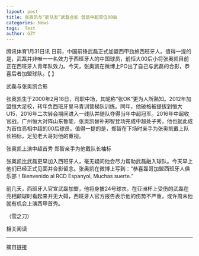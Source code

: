 ```yaml
---
layout: post
title: 张奥凯与“新队友”武磊合影 曾是中超首位00后
categories: News
tags:  Test
author: GZY
---
```


腾讯体育1月31日讯 日前，中国前锋武磊正式加盟西甲劲旅西班牙人。值得一提的是，武磊并非唯一一名效力于西班牙人的中国球员，前恒大00后小将张奥凯目前正在西班牙人青年队效力。今天，张奥凯在微博上PO出了自己与武磊的合影，恭喜后者加盟球队。【 】

武磊与张奥凯合影

张奥凯生于2000年2月18日，司职中场，其昵称“张OK”更为人所熟知。2012年加盟恒大足校，转年负西班牙皇马青训营梯队训练。同年，他破格被提拔到恒大U15，2016年二次转会期间进入一线队并随队夺得当年中超冠军。2016年中超收官战，广州恒大对阵山东鲁能，张奥凯替补郑智登场完成中超处子秀，他也就此成为首位亮相中超的00后球员。值得一提的是，郑智在下场时亲手为张奥凯戴上队长袖标，足见老大哥对他的重视。

张奥凯上演中超首秀 郑智亲手为他戴队长袖标

张奥凯比武磊更早加入西班牙人，毫无疑问他会尽力帮助武磊融入球队。今天早上他们已经正式见面并合影留念。张奥凯在微博上写到：“恭喜磊哥加盟西班牙人俱乐部！Bienvenido al RCD Espanyol, Muchas suerte.”

前几天，西班牙人官宣武磊加盟，他将身披24号球衣。在亚洲杯上受伤的武磊在亮相颠球时看起来并无大碍，西班牙人官方报告表示他的伤势不严重，或许周末他就有机会上演西甲首秀。

（雪之刀）

相关阅读

*****

摘自[链接](http://sports.qq.com/a/20190131/005600.htm)